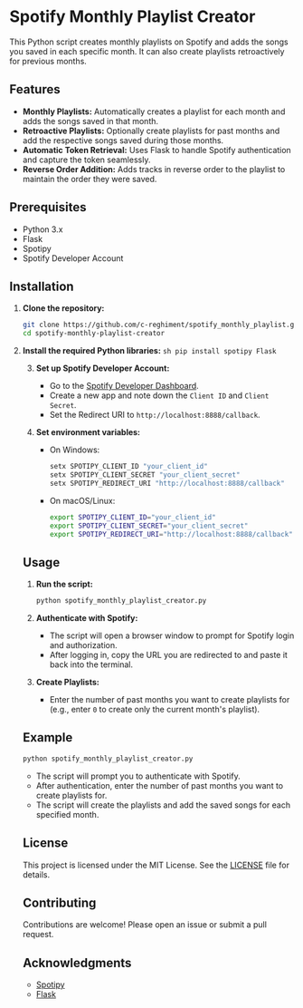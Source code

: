 # Spotify Monthly Playlist Creator

This Python script creates monthly playlists on Spotify and adds the songs you saved in each specific month. It can also create playlists retroactively for previous months.

## Features

- **Monthly Playlists:** Automatically creates a playlist for each month and adds the songs saved in that month.
- **Retroactive Playlists:** Optionally create playlists for past months and add the respective songs saved during those months.
- **Automatic Token Retrieval:** Uses Flask to handle Spotify authentication and capture the token seamlessly.
- **Reverse Order Addition:** Adds tracks in reverse order to the playlist to maintain the order they were saved.

## Prerequisites

- Python 3.x
- Flask
- Spotipy
- Spotify Developer Account

## Installation

1. **Clone the repository:**
   ```sh
   git clone https://github.com/c-reghiment/spotify_monthly_playlist.git
   cd spotify-monthly-playlist-creator

2. **Install the required Python libraries:**
        ```sh
        pip install spotipy Flask
        ```

     3. **Set up Spotify Developer Account:**
        - Go to the [Spotify Developer Dashboard](https://developer.spotify.com/dashboard/applications).
        - Create a new app and note down the `Client ID` and `Client Secret`.
        - Set the Redirect URI to `http://localhost:8888/callback`.

     4. **Set environment variables:**
        - On Windows:
          ```sh
          setx SPOTIPY_CLIENT_ID "your_client_id"
          setx SPOTIPY_CLIENT_SECRET "your_client_secret"
          setx SPOTIPY_REDIRECT_URI "http://localhost:8888/callback"
          ```
        - On macOS/Linux:
          ```sh
          export SPOTIPY_CLIENT_ID="your_client_id"
          export SPOTIPY_CLIENT_SECRET="your_client_secret"
          export SPOTIPY_REDIRECT_URI="http://localhost:8888/callback"
          ```

     ## Usage

     1. **Run the script:**
        ```sh
        python spotify_monthly_playlist_creator.py
        ```

     2. **Authenticate with Spotify:**
        - The script will open a browser window to prompt for Spotify login and authorization.
        - After logging in, copy the URL you are redirected to and paste it back into the terminal.

     3. **Create Playlists:**
        - Enter the number of past months you want to create playlists for (e.g., enter `0` to create only the current month's playlist).

     ## Example

     ```sh
     python spotify_monthly_playlist_creator.py
     ```

     - The script will prompt you to authenticate with Spotify.
     - After authentication, enter the number of past months you want to create playlists for.
     - The script will create the playlists and add the saved songs for each specified month.

     ## License

     This project is licensed under the MIT License. See the [LICENSE](https://opensource.org/license/mit) file for details.

     ## Contributing

     Contributions are welcome! Please open an issue or submit a pull request.

     ## Acknowledgments

     - [Spotipy](https://spotipy.readthedocs.io/en/2.19.0/#)
     - [Flask](https://flask.palletsprojects.com/en/2.0.x/)
     ```